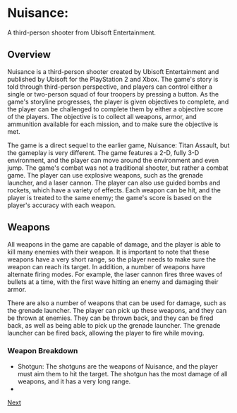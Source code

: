 # Nuisance:

A third-person shooter from Ubisoft Entertainment.

## Overview

Nuisance is a third-person shooter created by Ubisoft Entertainment and published by Ubisoft for the PlayStation 2 and Xbox. The game's story is told through third-person perspective, and players can control either a single or two-person squad of four troopers by pressing a button. As the game's storyline progresses, the player is given objectives to complete, and the player can be challenged to complete them by either a objective score of the players. The objective is to collect all weapons, armor, and ammunition available for each mission, and to make sure the objective is met.

The game is a direct sequel to the earlier game, Nuisance: Titan Assault, but the gameplay is very different. The game features a 2-D, fully 3-D environment, and the player can move around the environment and even jump. The game's combat was not a traditional shooter, but rather a combat game. The player can use explosive weapons, such as the grenade launcher, and a laser cannon. The player can also use guided bombs and rockets, which have a variety of effects. Each weapon can be hit, and the player is treated to the same enemy; the game's score is based on the player's accuracy with each weapon.

## Weapons

All weapons in the game are capable of damage, and the player is able to kill many enemies with their weapon. It is important to note that these weapons have a very short range, so the player needs to make sure the weapon can reach its target. In addition, a number of weapons have alternate firing modes. For example, the laser cannon fires three waves of bullets at a time, with the first wave hitting an enemy and damaging their armor.

There are also a number of weapons that can be used for damage, such as the grenade launcher. The player can pick up these weapons, and they can be thrown at enemies. They can be thrown back, and they can be fired back, as well as being able to pick up the grenade launcher. The grenade launcher can be fired back, allowing the player to fire while moving.

### Weapon Breakdown

*   Shotgun: The shotguns are the weapons of Nuisance, and the player must aim them to hit the target. The shotgun has the most damage of all weapons, and it has a very long range.
 *
[Next](245.md)